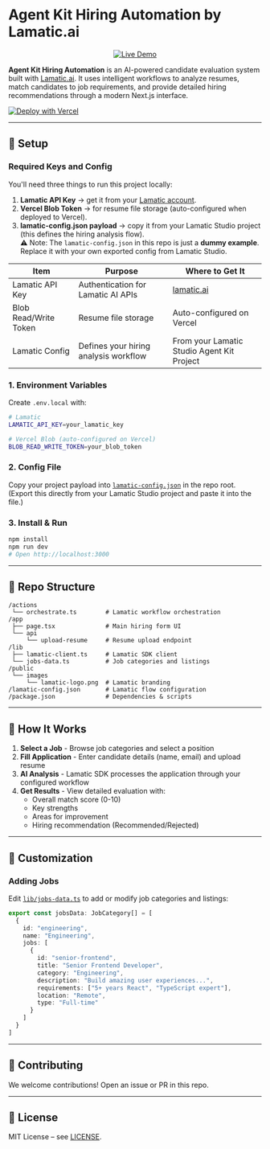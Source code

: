 # Agent Kit Hiring Automation by Lamatic.ai

<p align="center">
  <a href="https://agent-kit-hiring-automation.vercel.app" target="_blank">
    <img src="https://img.shields.io/badge/Live%20Demo-black?style=for-the-badge" alt="Live Demo" />
  </a>
</p>

**Agent Kit Hiring Automation** is an AI-powered candidate evaluation system built with [Lamatic.ai](https://lamatic.ai). It uses intelligent workflows to analyze resumes, match candidates to job requirements, and provide detailed hiring recommendations through a modern Next.js interface.

[![Deploy with Vercel](https://vercel.com/button)](https://vercel.com/new/clone?repository-url=https://github.com/Lamatic/AgentKit&root-directory=templates/automation/hiring&env=LAMATIC_API_KEY,BLOB_READ_WRITE_TOKEN&envDescription=Lamatic%20API%20key%20and%20Vercel%20Blob%20token%20are%20required.&envLink=https://github.com/Lamatic/agent-kit-hiring#required-api-keys)

---

## 🔑 Setup

### Required Keys and Config

You'll need three things to run this project locally:  

1. **Lamatic API Key** → get it from your [Lamatic account](https://lamatic.ai).  
2. **Vercel Blob Token** → for resume file storage (auto-configured when deployed to Vercel).  
3. **lamatic-config.json payload** → copy it from your Lamatic Studio project (this defines the hiring analysis flow).  
   ⚠️ Note: The `lamatic-config.json` in this repo is just a **dummy example**.  
   Replace it with your own exported config from Lamatic Studio.

| Item                    | Purpose                                      | Where to Get It                                 |
| ----------------------- | -------------------------------------------- | ----------------------------------------------- |
| Lamatic API Key         | Authentication for Lamatic AI APIs           | [lamatic.ai](https://lamatic.ai)                |
| Blob Read/Write Token   | Resume file storage                          | Auto-configured on Vercel                       |
| Lamatic Config          | Defines your hiring analysis workflow        | From your Lamatic Studio Agent Kit Project      |

### 1. Environment Variables

Create `.env.local` with:

```bash
# Lamatic
LAMATIC_API_KEY=your_lamatic_key

# Vercel Blob (auto-configured on Vercel)
BLOB_READ_WRITE_TOKEN=your_blob_token
```

### 2. Config File

Copy your project payload into [`lamatic-config.json`](./lamatic-config.json) in the repo root.  
(Export this directly from your Lamatic Studio project and paste it into the file.)

### 3. Install & Run

```bash
npm install
npm run dev
# Open http://localhost:3000
```

---

## 📂 Repo Structure

```
/actions
 └── orchestrate.ts        # Lamatic workflow orchestration
/app
 ├── page.tsx              # Main hiring form UI
 └── api
     └── upload-resume     # Resume upload endpoint
/lib
 ├── lamatic-client.ts     # Lamatic SDK client
 └── jobs-data.ts          # Job categories and listings
/public
 └── images
     └── lamatic-logo.png  # Lamatic branding
/lamatic-config.json       # Lamatic flow configuration
/package.json              # Dependencies & scripts
```

---

## 🎯 How It Works

1. **Select a Job** - Browse job categories and select a position
2. **Fill Application** - Enter candidate details (name, email) and upload resume
3. **AI Analysis** - Lamatic SDK processes the application through your configured workflow
4. **Get Results** - View detailed evaluation with:
   - Overall match score (0-10)
   - Key strengths
   - Areas for improvement
   - Hiring recommendation (Recommended/Rejected)

---

## 🔧 Customization

### Adding Jobs

Edit [`lib/jobs-data.ts`](./lib/jobs-data.ts) to add or modify job categories and listings:

```typescript
export const jobsData: JobCategory[] = [
  {
    id: "engineering",
    name: "Engineering",
    jobs: [
      {
        id: "senior-frontend",
        title: "Senior Frontend Developer",
        category: "Engineering",
        description: "Build amazing user experiences...",
        requirements: ["5+ years React", "TypeScript expert"],
        location: "Remote",
        type: "Full-time"
      }
    ]
  }
]
```

---

## 🤝 Contributing

We welcome contributions! Open an issue or PR in this repo.

---

## 📜 License

MIT License – see [LICENSE](./LICENSE).